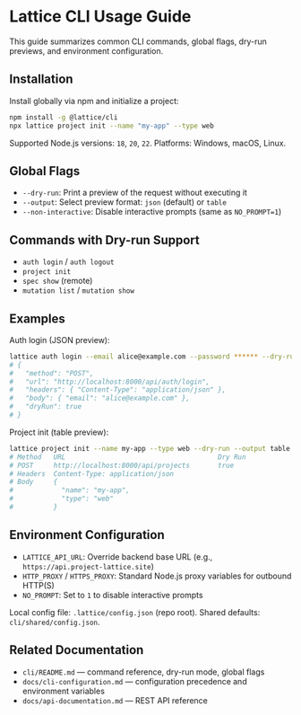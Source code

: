 # Lattice CLI Usage Guide

This guide summarizes common CLI commands, global flags, dry-run previews, and environment configuration.

## Installation

Install globally via npm and initialize a project:

```bash
npm install -g @lattice/cli
npx lattice project init --name "my-app" --type web
```

Supported Node.js versions: `18`, `20`, `22`. Platforms: Windows, macOS, Linux.

## Global Flags

- `--dry-run`: Print a preview of the request without executing it
- `--output`: Select preview format: `json` (default) or `table`
- `--non-interactive`: Disable interactive prompts (same as `NO_PROMPT=1`)

## Commands with Dry-run Support

- `auth login` / `auth logout`
- `project init`
- `spec show` (remote)
- `mutation list` / `mutation show`

## Examples

Auth login (JSON preview):

```bash
lattice auth login --email alice@example.com --password ****** --dry-run
# {
#   "method": "POST",
#   "url": "http://localhost:8000/api/auth/login",
#   "headers": { "Content-Type": "application/json" },
#   "body": { "email": "alice@example.com" },
#   "dryRun": true
# }
```

Project init (table preview):

```bash
lattice project init --name my-app --type web --dry-run --output table
# Method   URL                                      Dry Run
# POST     http://localhost:8000/api/projects       true
# Headers  Content-Type: application/json
# Body     {
#            "name": "my-app",
#            "type": "web"
#          }
```

## Environment Configuration

- `LATTICE_API_URL`: Override backend base URL (e.g., `https://api.project-lattice.site`)
- `HTTP_PROXY` / `HTTPS_PROXY`: Standard Node.js proxy variables for outbound HTTP(S)
- `NO_PROMPT`: Set to `1` to disable interactive prompts

Local config file: `.lattice/config.json` (repo root). Shared defaults: `cli/shared/config.json`.

## Related Documentation

- `cli/README.md` — command reference, dry-run mode, global flags
- `docs/cli-configuration.md` — configuration precedence and environment variables
- `docs/api-documentation.md` — REST API reference
